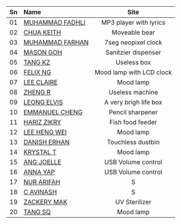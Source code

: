 |Sn      |Name                                                     |Site    |
|:------:|:--------------------------------------------------------|:------:|
|01      |[MUHAMMAD FADHLI](https://darksnowle.github.io/EP1000/)  |MP3 player with lyrics       |
|02      |[CHUA KEITH](https://keithsp.github.io/Ep1000/)          |Moveable bear       |
|03      |[MUHAMMAD FARHAN](https://mfarhan1211.github.io/EP1000/) |7seg neopixel clock       |
|04      |[MASON GOH](https://masongoh.github.io/ep1000/)          |Sanitzier dispenser       |
|05      |[TANG KZ](https://tangkenzee.github.io/EP1000)           |Useless box       |
|06      |[FELIX NG](https://felixnkw.github.io/EP1000/)           |Mood lamp with LCD clock       |
|07      |[LEE CLAIRE](https://sp-claire.github.io/E1000/)         |Mood lamp       |
|08      |[ZHENG R](https://zhengrq20.github.io/ep1000/)           |Useless machine       |
|09      |[LEONG ELVIS](https://ElvisLeong.github.io/EP1000.)      |A very brigh life box  |
|10      |[EMMANUEL CHENG](https://partixle.github.io/EP1000/)     |Pencil sharpener       |
|11      |[HARIZ ZIKRY](https://harizzikry.github.io/EP1000/)      |Fish food feeder       |
|12      |[LEE HENG WEI](https://leehengwei.github.io/EP1000/)     |Mood lamp       |
|13      |[DANISH ERHAN](https://danish-erhan02.github.io/EP1000/) |Touchless dustbin       |
|14      |[KRYSTAL T](https://krystaltan19.github.io/EP1000/)      |Mood lamp       |
|15      |[ANG JOELLE](https://jaze7.github.io/EP1000/)            |USB Volume control       |
|16      |[ANNA YAP](https://annayjl.github.io/EP1000/)            |USB Volume control       |
|17      |[NUR ARIFAH](https://refrigerated.github.io/EP1000/)     |S       |
|18      |[C AVINASH](https://avi7v.github.io/EP1000/)             |S       |
|19      |[ZACKERY MAK](https://zackerymak.github.io/EP1000/)      |UV Sterilizer       |
|20      |[TANG SQ](https://tangshiqing.github.io/EP1000/)         |Mood lamp       |
